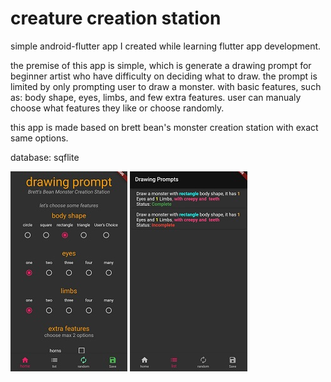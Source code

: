 # creature creation station

simple android-flutter app I created while learning
flutter app development.

the premise of this app is simple,
which is generate a drawing prompt for beginner artist
who have difficulty on deciding what to draw.
the prompt is limited by only prompting user to draw a monster.
with basic features, such as: body shape, eyes, limbs, and few extra features.
user can manualy choose what features they like or choose randomly.

this app is made based on brett bean's monster creation station with exact same options.

database: sqflite

![main page](https://github.com/cnurrohim/drawingPrompt/blob/master/screenshot/shot_1.jpg?raw=true)
![main page](https://github.com/cnurrohim/drawingPrompt/blob/master/screenshot/shot_2.jpg?raw=true)
